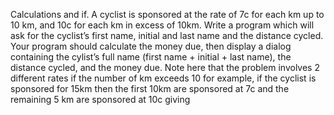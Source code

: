 Calculations and if.
A cyclist is sponsored at the rate of 7c for each km up to 10 km, and 10c for each km in excess of 10km.
Write a program which will ask for the cyclist’s first name, initial and last name and the distance cycled.
Your program should calculate the money due, then display a dialog containing the cylist’s full name (first name + initial + last name), the distance cycled, and the money due.
Note here that the problem involves 2 different rates if the number of km exceeds 10
for example, if the cyclist is sponsored for 15km then the first 10km are sponsored at 7c and the remaining 5 km are sponsored at 10c giving